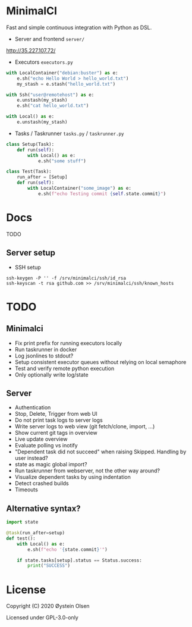 # MinimalCI

Fast and simple continuous integration with Python as DSL.

- Server and frontend `server/`

http://35.227.107.72/

- Executors `executors.py`

```python
with LocalContainer("debian:buster") as e:
    e.sh("echo Hello World > hello_world.txt")
    my_stash = e.stash("hello_world.txt")

with Ssh("user@remotehost") as e:
    e.unstash(my_stash)
    e.sh("cat hello_world.txt")

with Local() as e:
    e.unstash(my_stash)
```

- Tasks / Taskrunner `tasks.py` / `taskrunner.py`

```python
class Setup(Task):
    def run(self):
        with Local() as e:
            e.sh("some stuff")

class Test(Task):
    run_after = [Setup]
    def run(self):
        with LocalContainer("some_image") as e:
            e.sh(f"echo Testing commit {self.state.commit}")
```

# Docs

TODO

## Server setup

- SSH setup

```
ssh-keygen -P '' -f /srv/minimalci/ssh/id_rsa
ssh-keyscan -t rsa github.com >> /srv/minimalci/ssh/known_hosts
```

# TODO

## Minimalci
- Fix print prefix for running executors locally
- Run taskrunner in docker
- Log jsonlines to stdout?
- Setup consistent executor queues without relying on local semaphore
- Test and verify remote python execution
- Only optionally write log/state

## Server
- Authentication
- Stop, Delete, Trigger from web UI
- Do not print task logs to server logs
- Write server logs to web view (git fetch/clone, import, ...)
- Show current git tags in overview
- Live update overview
- Evaluate polling vs inotify
- "Dependent task did not succeed" when raising Skipped. Handling by user instead?
- state as magic global import?
- Run taskrunner from webserver, not the other way around?
- Visualize dependent tasks by using indentation
- Detect crashed builds
- Timeouts

## Alternative syntax?

```python
import state

@task(run_after=setup)
def test():
    with Local() as e:
        e.sh(f"echo '{state.commit}'")

    if state.tasks[setup].status == Status.success:
        print("SUCCESS")
```

# License

Copyright (C) 2020 Øystein Olsen

Licensed under GPL-3.0-only
